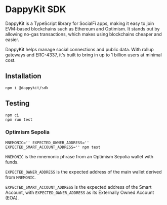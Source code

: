 # DappyKit SDK

DappyKit is a TypeScript library for SocialFi apps, making it easy to join EVM-based blockchains such as Ethereum and Optimism. It stands out by allowing no-gas transactions, which makes using blockchains cheaper and easier. 

DappyKit helps manage social connections and public data. With rollup gateways and ERC-4337, it's built to bring in up to 1 billion users at minimal cost.

## Installation

```shell
npm i @dappykit/sdk
```

## Testing

```shell
npm ci
npm run test
```

### Optimism Sepolia

```shell
MNEMONIC='' EXPECTED_OWNER_ADDRESS='' EXPECTED_SMART_ACCOUNT_ADDRESS='' npm test
```
`MNEMONIC` is the mnemonic phrase from an Optimism Sepolia wallet with funds.

`EXPECTED_OWNER_ADDRESS` is the expected address of the main wallet derived from `MNEMONIC`.

`EXPECTED_SMART_ACCOUNT_ADDRESS` is the expected address of the Smart Account, with `EXPECTED_OWNER_ADDRESS` as its Externally Owned Account (EOA).
